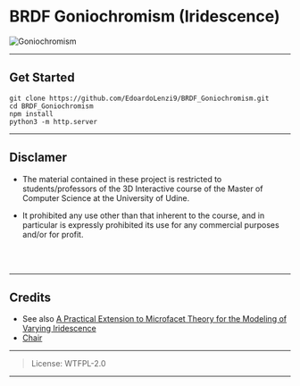 # BRDF Goniochromism (Iridescence)

![Goniochromism](https://blogs.unity3d.com/wp-content/uploads/2017/12/beetle-pimp-our_1.png)

--- 
## Get Started

```{sh}
git clone https://github.com/EdoardoLenzi9/BRDF_Goniochromism.git
cd BRDF_Goniochromism
npm install
python3 -m http.server
```

---
## Disclamer 

* The material contained in these project is restricted to students/professors of the 3D Interactive course of the Master of Computer Science at the University of Udine.

* It prohibited any use other than that inherent to the course, and in particular is expressly prohibited its use for any commercial purposes and/or for profit.

<br/><br/>

---
## Credits

* See also [A Practical Extension to Microfacet Theory for the Modeling of Varying Iridescence](https://blogs.unity3d.com/2017/05/09/a-practical-extension-to-microfacet-theory-for-the-modeling-of-varying-iridescence/)
* [Chair](https://www.turbosquid.com/3d-models/3d-banquette---v-ray-model-1530280)


---
> License: WTFPL-2.0
---